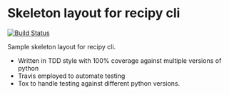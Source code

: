 # Skeleton layout for recipy cli

[![Build Status](https://travis-ci.org/JanChwiejczak/recipycli.svg?branch=master)](https://travis-ci.org/JanChwiejczak/recipycli)

Sample skeleton layout for recipy cli. 
- Written in TDD style with 100% coverage against multiple versions of python
- Travis employed to automate testing 
- Tox to handle testing against different python versions.